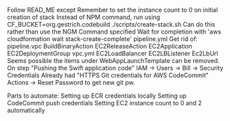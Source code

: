 Follow READ_ME except
  Remember to set the instance count to 0 on initial creation of stack
  Instead of NPM command, run using CF_BUCKET=org.gestrich.codebuild ./scripts/create-stack.sh
    Can do this rather than use the NGM Command specified
  Wait for completion with 'aws cloudformation wait stack-create-complete'
pipeline.yml
  Get rid of:
    pipeline.vpc
      BuildBinaryAction
      EC2ReleaseAction
      EC2Application
      EC2DeploymentGroup
    vpc.yml
      	EC2LoadBalancer
      	EC2LBListener
      	Ec2LbUrl
        Seems possible the items under WebAppLaunchTemplate can be removed.
On step "Pushing the Swift application code"
  IAM -> Users -> Bill -> Security Credentials
  Already had "HTTPS Git credentials for AWS CodeCommit"
  Actions -> Reset Password to get new git pw.


Parts to automate:
  Setting up ECR credentials locally
  Setting up CodeCommit push credentials
  Setting EC2 instance count to 0 and 2 automatically


